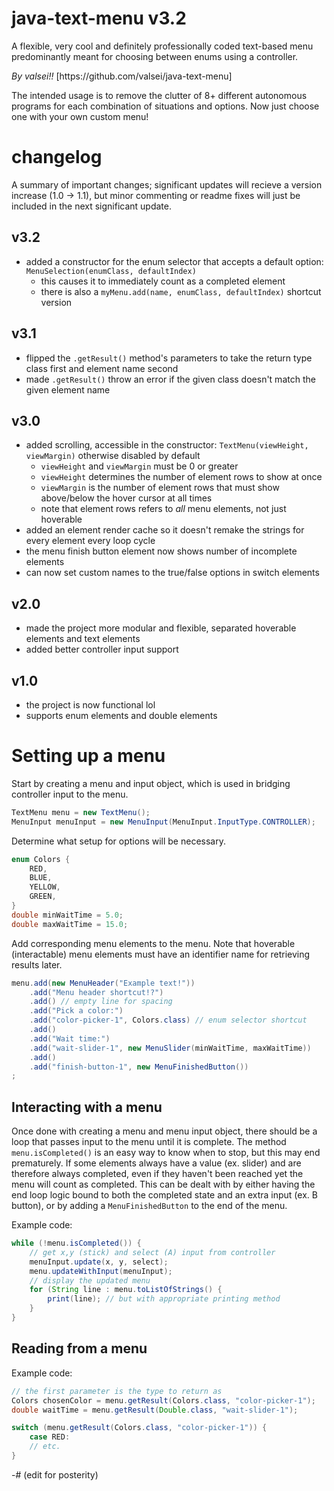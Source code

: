 # java-text-menu v3.2
A flexible, very cool and definitely professionally coded text-based menu predominantly meant for choosing between enums using a controller.
<p>
<i>By valsei!!</i> [https://github.com/valsei/java-text-menu]
<p>
The intended usage is to remove the clutter of 8+ different autonomous programs for each combination of situations and options. Now just choose one with your own custom menu!

# changelog
A summary of important changes; significant updates will recieve a version increase (1.0 -> 1.1), but minor commenting or readme fixes will just be included in the next significant update.
## v3.2
- added a constructor for the enum selector that accepts a default option: `MenuSelection(enumClass, defaultIndex)`
  - this causes it to immediately count as a completed element
  - there is also a `myMenu.add(name, enumClass, defaultIndex)` shortcut version
## v3.1
- flipped the `.getResult()` method's parameters to take the return type class first and element name second
- made `.getResult()` throw an error if the given class doesn't match the given element name
## v3.0
- added scrolling, accessible in the constructor: `TextMenu(viewHeight, viewMargin)` otherwise disabled by default
  - `viewHeight` and `viewMargin` must be 0 or greater
  - `viewHeight` determines the number of element rows to show at once
  - `viewMargin` is the number of element rows that must show above/below the hover cursor at all times
  - note that element rows refers to <i>all</i> menu elements, not just hoverable
- added an element render cache so it doesn't remake the strings for every element every loop cycle
- the menu finish button element now shows number of incomplete elements
- can now set custom names to the true/false options in switch elements
## v2.0
- made the project more modular and flexible, separated hoverable elements and text elements
- added better controller input support
## v1.0
- the project is now functional lol
- supports enum elements and double elements

# Setting up a menu
Start by creating a menu and input object, which is used in bridging controller input to the menu.
```java
TextMenu menu = new TextMenu();
MenuInput menuInput = new MenuInput(MenuInput.InputType.CONTROLLER);
```
Determine what setup for options will be necessary.
```java
enum Colors {
    RED,
    BLUE,
    YELLOW,
    GREEN,
}
double minWaitTime = 5.0;
double maxWaitTime = 15.0;
```
Add corresponding menu elements to the menu. Note that hoverable (interactable) menu elements must have an identifier name for retrieving results later.
```java
menu.add(new MenuHeader("Example text!"))
    .add("Menu header shortcut!?")
    .add() // empty line for spacing
    .add("Pick a color:")
    .add("color-picker-1", Colors.class) // enum selector shortcut
    .add()
    .add("Wait time:")
    .add("wait-slider-1", new MenuSlider(minWaitTime, maxWaitTime))
    .add()
    .add("finish-button-1", new MenuFinishedButton())
;
```
## Interacting with a menu
Once done with creating a menu and menu input object, there should be a loop that passes input to the menu until it is complete. The method `menu.isCompleted()` is an easy way to know when to stop, but this may end prematurely. If some elements always have a value (ex. slider) and are therefore always completed, even if they haven't been reached yet the menu will count as completed. This can be dealt with by either having the end loop logic bound to both the completed state and an extra input (ex. B button), or by adding a `MenuFinishedButton` to the end of the menu.
<p>
Example code:

```java
while (!menu.isCompleted()) {
    // get x,y (stick) and select (A) input from controller
    menuInput.update(x, y, select);
    menu.updateWithInput(menuInput);
    // display the updated menu
    for (String line : menu.toListOfStrings() {
        print(line); // but with appropriate printing method
    }
}
```
## Reading from a menu
Example code:
```java
// the first parameter is the type to return as
Colors chosenColor = menu.getResult(Colors.class, "color-picker-1");
double waitTime = menu.getResult(Double.class, "wait-slider-1");
```
```java
switch (menu.getResult(Colors.class, "color-picker-1")) {
    case RED:
    // etc.
}
```

-# (edit for posterity)
